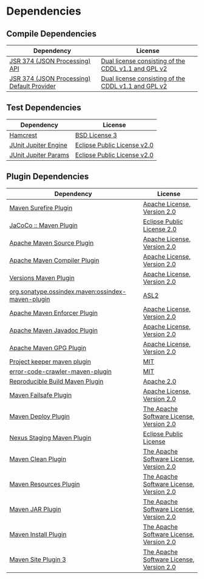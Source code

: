<!-- @formatter:off -->
# Dependencies

## Compile Dependencies

| Dependency                                      | License                                                  |
| ----------------------------------------------- | -------------------------------------------------------- |
| [JSR 374 (JSON Processing) API][0]              | [Dual license consisting of the CDDL v1.1 and GPL v2][1] |
| [JSR 374 (JSON Processing) Default Provider][0] | [Dual license consisting of the CDDL v1.1 and GPL v2][1] |

## Test Dependencies

| Dependency                | License                          |
| ------------------------- | -------------------------------- |
| [Hamcrest][4]             | [BSD License 3][5]               |
| [JUnit Jupiter Engine][6] | [Eclipse Public License v2.0][7] |
| [JUnit Jupiter Params][6] | [Eclipse Public License v2.0][7] |

## Plugin Dependencies

| Dependency                                              | License                                        |
| ------------------------------------------------------- | ---------------------------------------------- |
| [Maven Surefire Plugin][10]                             | [Apache License, Version 2.0][11]              |
| [JaCoCo :: Maven Plugin][12]                            | [Eclipse Public License 2.0][13]               |
| [Apache Maven Source Plugin][14]                        | [Apache License, Version 2.0][11]              |
| [Apache Maven Compiler Plugin][16]                      | [Apache License, Version 2.0][11]              |
| [Versions Maven Plugin][18]                             | [Apache License, Version 2.0][11]              |
| [org.sonatype.ossindex.maven:ossindex-maven-plugin][20] | [ASL2][21]                                     |
| [Apache Maven Enforcer Plugin][22]                      | [Apache License, Version 2.0][11]              |
| [Apache Maven Javadoc Plugin][24]                       | [Apache License, Version 2.0][11]              |
| [Apache Maven GPG Plugin][26]                           | [Apache License, Version 2.0][21]              |
| [Project keeper maven plugin][28]                       | [MIT][29]                                      |
| [error-code-crawler-maven-plugin][30]                   | [MIT][29]                                      |
| [Reproducible Build Maven Plugin][32]                   | [Apache 2.0][21]                               |
| [Maven Failsafe Plugin][34]                             | [Apache License, Version 2.0][11]              |
| [Maven Deploy Plugin][36]                               | [The Apache Software License, Version 2.0][21] |
| [Nexus Staging Maven Plugin][38]                        | [Eclipse Public License][39]                   |
| [Maven Clean Plugin][40]                                | [The Apache Software License, Version 2.0][21] |
| [Maven Resources Plugin][42]                            | [The Apache Software License, Version 2.0][21] |
| [Maven JAR Plugin][44]                                  | [The Apache Software License, Version 2.0][21] |
| [Maven Install Plugin][46]                              | [The Apache Software License, Version 2.0][21] |
| [Maven Site Plugin 3][48]                               | [The Apache Software License, Version 2.0][21] |

[28]: https://github.com/exasol/project-keeper-maven-plugin
[0]: https://javaee.github.io/jsonp
[21]: http://www.apache.org/licenses/LICENSE-2.0.txt
[10]: https://maven.apache.org/surefire/maven-surefire-plugin/
[38]: http://www.sonatype.com/public-parent/nexus-maven-plugins/nexus-staging/nexus-staging-maven-plugin/
[40]: http://maven.apache.org/plugins/maven-clean-plugin/
[29]: https://opensource.org/licenses/MIT
[34]: https://maven.apache.org/surefire/maven-failsafe-plugin/
[18]: http://www.mojohaus.org/versions-maven-plugin/
[5]: http://opensource.org/licenses/BSD-3-Clause
[16]: https://maven.apache.org/plugins/maven-compiler-plugin/
[1]: https://oss.oracle.com/licenses/CDDL+GPL-1.1
[26]: http://maven.apache.org/plugins/maven-gpg-plugin/
[13]: https://www.eclipse.org/legal/epl-2.0/
[39]: http://www.eclipse.org/legal/epl-v10.html
[12]: https://www.jacoco.org/jacoco/trunk/doc/maven.html
[32]: http://zlika.github.io/reproducible-build-maven-plugin
[44]: http://maven.apache.org/plugins/maven-jar-plugin/
[11]: https://www.apache.org/licenses/LICENSE-2.0.txt
[22]: https://maven.apache.org/enforcer/maven-enforcer-plugin/
[7]: https://www.eclipse.org/legal/epl-v20.html
[46]: http://maven.apache.org/plugins/maven-install-plugin/
[6]: https://junit.org/junit5/
[20]: https://sonatype.github.io/ossindex-maven/maven-plugin/
[14]: https://maven.apache.org/plugins/maven-source-plugin/
[4]: http://hamcrest.org/JavaHamcrest/
[36]: http://maven.apache.org/plugins/maven-deploy-plugin/
[48]: http://maven.apache.org/plugins/maven-site-plugin/
[42]: http://maven.apache.org/plugins/maven-resources-plugin/
[24]: https://maven.apache.org/plugins/maven-javadoc-plugin/
[30]: https://github.com/exasol/error-code-crawler-maven-plugin
